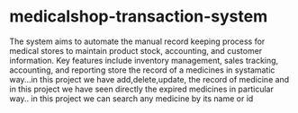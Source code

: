 # medicalshop-transaction-system
The system aims to automate the manual record keeping process for medical stores to maintain product stock, accounting, and customer information. Key features include inventory management, sales tracking, accounting, and reporting
store the record of a medicines  in systamatic way...in this project we have add,delete,update, the record of medicine and in this project we have seen directly the expired medicines in particular way..
in this project we can search any medicine by its name or id
